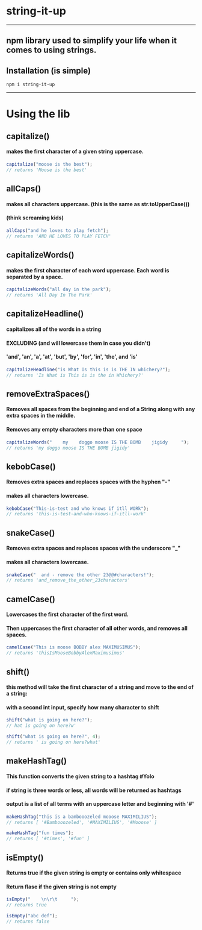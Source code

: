 # string-it-up

---

## npm library used to simplify your life when it comes to using strings.

## Installation (is simple)

`npm i string-it-up`

---

# Using the lib

## capitalize()

#### makes the first character of a given string uppercase.

```js
capitalize("moose is the best");
// returns 'Moose is the best'
```

## allCaps()

#### makes all characters uppercase. (this is the same as str.toUpperCase())

#### (think screaming kids)

```js
allCaps("and he loves to play fetch");
// returns 'AND HE LOVES TO PLAY FETCH'
```

## capitalizeWords()

#### makes the first character of each word uppercase. Each word is separated by a space.

```js
capitalizeWords("all day in the park");
// returns 'All Day In The Park'
```

## capitalizeHeadline()

#### capitalizes all of the words in a string

#### EXCLUDING (and will lowercase them in case you didn't)

#### 'and', 'an', 'a', 'at', 'but', 'by', 'for', 'in', 'the', and 'is'

```js
capitalizeHeadline("is What Is this is is THE IN whichery?");
// returns 'Is What is This is is the in Whichery?'
```

## removeExtraSpaces()

#### Removes all spaces from the beginning and end of a String along with any extra spaces in the middle.

#### Removes any empty characters more than one space

```js
capitalizeWords("    my    doggo moose IS THE BOMB    jigidy     ");
// returns 'my doggo moose IS THE BOMB jigidy'
```

## kebobCase()

#### Removes extra spaces and replaces spaces with the hyphen "-"

#### makes all characters lowercase.

```js
kebobCase("This-is-test and who knows if itll WORk");
// returns 'this-is-test-and-who-knows-if-itll-work'
```

## snakeCase()

#### Removes extra spaces and replaces spaces with the underscore "\_"

#### makes all characters lowercase.

```js
snakeCase("  and - remove the other 23@@#characters!");
// returns 'and_remove_the_other_23characters'
```

## camelCase()

#### Lowercases the first character of the first word.

#### Then uppercases the first character of all other words, and removes all spaces.

```js
camelCase("This is moose BOBBY alex MAXIMUSIMUS");
// returns 'thisIsMooseBobbyAlexMaximusimus'
```

## shift()

#### this method will take the first character of a string and move to the end of a string:

#### with a second int input, specify how many character to shift

```js
shift("what is going on here?");
// hat is going on here?w'

shift("what is going on here?", 4);
// returns ' is going on here?what'
```

## makeHashTag()

#### This function converts the given string to a hashtag #Yolo

#### if string is three words or less, all words will be returned as hashtags

#### output is a list of all terms with an uppercase letter and beginning with '#'

```js
makeHashTag("this is a bambooozeled mooose MAXIMILIUS");
// returns [ '#Bambooozeled', '#MAXIMILIUS', '#Mooose' ]

makeHashTag("fun times");
// returns [ '#times', '#fun' ]
```

## isEmpty()

#### Returns true if the given string is empty or contains only whitespace

#### Return flase if the given string is not empty

```js
isEmpty("    \n\r\t     ");
// returns true

isEmpty("abc def");
// returns false
```
